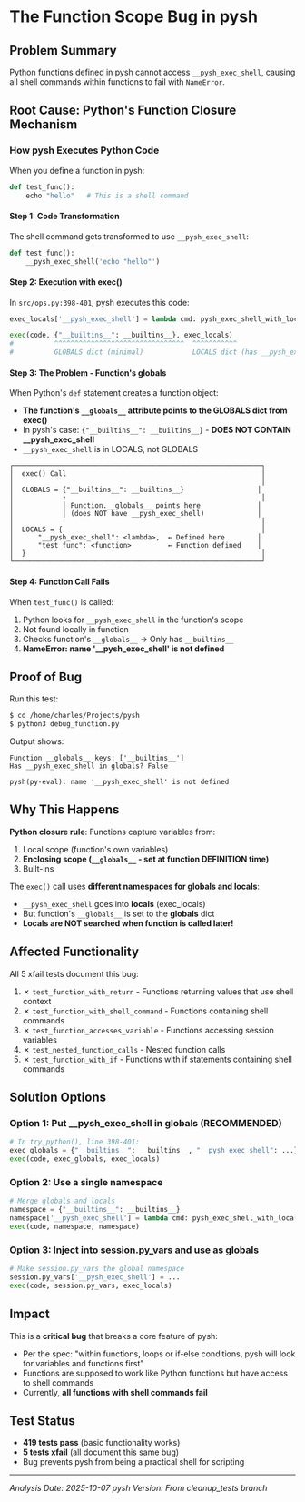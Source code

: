 # The Function Scope Bug in pysh

## Problem Summary
Python functions defined in pysh cannot access `__pysh_exec_shell`, causing all shell commands within functions to fail with `NameError`.

## Root Cause: Python's Function Closure Mechanism

### How pysh Executes Python Code

When you define a function in pysh:

```python
def test_func():
    echo "hello"   # This is a shell command
```

#### Step 1: Code Transformation
The shell command gets transformed to use `__pysh_exec_shell`:
```python
def test_func():
    __pysh_exec_shell('echo "hello"')
```

#### Step 2: Execution with exec()
In `src/ops.py:398-401`, pysh executes this code:

```python
exec_locals['__pysh_exec_shell'] = lambda cmd: pysh_exec_shell_with_locals(cmd, exec_locals)

exec(code, {"__builtins__": __builtins__}, exec_locals)
#          ^^^^^^^^^^^^^^^^^^^^^^^^^^^^^^^^  ^^^^^^^^^^^
#          GLOBALS dict (minimal)            LOCALS dict (has __pysh_exec_shell)
```

#### Step 3: The Problem - Function's __globals__
When Python's `def` statement creates a function object:
- **The function's `__globals__` attribute points to the GLOBALS dict from exec()**
- In pysh's case: `{"__builtins__": __builtins__}` - **DOES NOT CONTAIN __pysh_exec_shell**
- `__pysh_exec_shell` is in LOCALS, not GLOBALS

```
┌─────────────────────────────────────────────────────────────┐
│  exec() Call                                                │
│                                                             │
│  GLOBALS = {"__builtins__": __builtins__}                  │
│            ↑                                                │
│            │ Function.__globals__ points here              │
│            │ (does NOT have __pysh_exec_shell)             │
│                                                             │
│  LOCALS = {                                                 │
│      "__pysh_exec_shell": <lambda>,  ← Defined here        │
│      "test_func": <function>         ← Function defined    │
│  }                                                          │
└─────────────────────────────────────────────────────────────┘
```

#### Step 4: Function Call Fails
When `test_func()` is called:
1. Python looks for `__pysh_exec_shell` in the function's scope
2. Not found locally in function
3. Checks function's `__globals__` → Only has `__builtins__`
4. **NameError: name '__pysh_exec_shell' is not defined**

## Proof of Bug

Run this test:
```bash
$ cd /home/charles/Projects/pysh
$ python3 debug_function.py
```

Output shows:
```
Function __globals__ keys: ['__builtins__']
Has __pysh_exec_shell in globals? False

pysh(py-eval): name '__pysh_exec_shell' is not defined
```

## Why This Happens

**Python closure rule**: Functions capture variables from:
1. Local scope (function's own variables)
2. **Enclosing scope (`__globals__` - set at function DEFINITION time)**
3. Built-ins

The `exec()` call uses **different namespaces for globals and locals**:
- `__pysh_exec_shell` goes into **locals** (exec_locals)
- But function's `__globals__` is set to the **globals** dict
- **Locals are NOT searched when function is called later!**

## Affected Functionality

All 5 xfail tests document this bug:

1. ✗ `test_function_with_return` - Functions returning values that use shell context
2. ✗ `test_function_with_shell_command` - Functions containing shell commands  
3. ✗ `test_function_accesses_variable` - Functions accessing session variables
4. ✗ `test_nested_function_calls` - Nested function calls
5. ✗ `test_function_with_if` - Functions with if statements containing shell commands

## Solution Options

### Option 1: Put __pysh_exec_shell in globals (RECOMMENDED)
```python
# In try_python(), line 398-401:
exec_globals = {"__builtins__": __builtins__, "__pysh_exec_shell": ...}
exec(code, exec_globals, exec_locals)
```

### Option 2: Use a single namespace
```python
# Merge globals and locals
namespace = {"__builtins__": __builtins__}
namespace['__pysh_exec_shell'] = lambda cmd: pysh_exec_shell_with_locals(cmd, namespace)
exec(code, namespace, namespace)
```

### Option 3: Inject into session.py_vars and use as globals
```python
# Make session.py_vars the global namespace
session.py_vars['__pysh_exec_shell'] = ...
exec(code, session.py_vars, exec_locals)
```

## Impact

This is a **critical bug** that breaks a core feature of pysh:
- Per the spec: "within functions, loops or if-else conditions, pysh will look for variables and functions first"
- Functions are supposed to work like Python functions but have access to shell commands
- Currently, **all functions with shell commands fail**

## Test Status

- **419 tests pass** (basic functionality works)
- **5 tests xfail** (all document this same bug)
- Bug prevents pysh from being a practical shell for scripting

---

*Analysis Date: 2025-10-07*
*pysh Version: From cleanup_tests branch*

